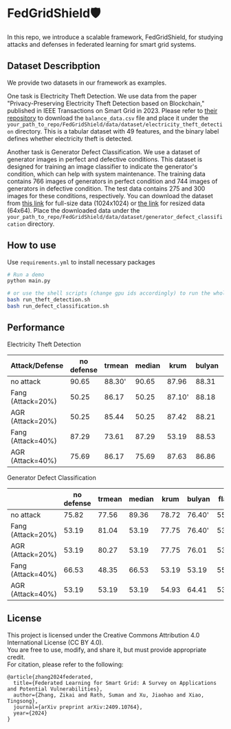 # FedGridShield🛡️

In this repo, we introduce a scalable framework, FedGridShield, for studying attacks and defenses in federated learning for smart grid systems.

## Dataset Describption

We provide two datasets in our framework as examples.

One task is Electricity Theft Detection. We use data from the paper "Privacy-Preserving Electricity Theft Detection based on Blockchain," published in IEEE Transactions on Smart Grid in 2023. Please refer to [their repository](https://github.com/Lanren9/Electricity-Theft-Detection) to download the `balance_data.csv` file and place it under the `your_path_to_repo/FedGridShield/data/dataset/electricity_theft_detection` directory. This is a tabular dataset with 49 features, and the binary label defines whether electricity theft is detected.

Another task is Generator Defect Classification. We use a dataset of generator images in perfect and defective conditions. This dataset is designed for training an image classifier to indicate the generator's condition, which can help with system maintenance. The training data contains 766 images of generators in perfect condition and 744 images of generators in defective condition. The test data contains 275 and 300 images for these conditions, respectively. You can download the dataset from [this link](https://drive.google.com/file/d/1fZ37PSSCYjQdJkE8Ak4ToSCtnyRxpX2s/view?usp=sharing) for full-size data (1024x1024) or [the link](https://drive.google.com/file/d/1sXlAJw7GioanVht27Uw0O5hhmHT9il2b/view?usp=sharing) for resized data (64x64). Place the downloaded data under the `your_path_to_repo/FedGridShield/data/dataset/generator_defect_classification` directory.
## How to use

Use `requirements.yml` to install necessary packages

```python
# Run a demo
python main.py 
```

```bash
# or use the shell scripts (change gpu ids accordingly) to run the whole experiments
bash run_theft_detection.sh
bash run_defect_classification.sh
```

## Performance

Electricity Theft Detection

|  Attack/Defense     | no defense | trmean | median | krum   | bulyan | flame  | dpfed  | sparsefed |
|---------------------|------------|--------|--------|--------|--------|--------|--------|-----------|
| no attack           | 90.65      | 88.30' | 90.65  | 87.96  | 88.31  | 50.29  | 51.13  | 85.24     |
| Fang (Attack=20%)   | 50.25      | 86.17  | 50.25  | 87.10' | 88.18  | 50.29  | 50.25  | 50.25     |
| AGR (Attack=20%)    | 50.25      | 85.44  | 50.25  | 87.42  | 88.21  | 50..25 | 50.25  | 50.25     |
| Fang (Attack=40%)   | 87.29      | 73.61  | 87.29  | 53.19  | 88.53  | 64.51  | 51.33  | 71.17     |
| AGR (Attack=40%)    | 75.69      | 86.17  | 75.69  | 87.63  | 86.86  | 64.82  | 51.44  | 76.35     |

Generator Defect Classification

|                     | no defense | trmean | median | krum   | bulyan  | flame  | dpfed  | sparsefed |
|---------------------|------------|--------|--------|--------|---------|--------|--------|-----------|
| no attack           | 75.82      | 77.56  | 89.36  | 78.72  | 76.40'  | 55.31  | 53.19  | 90.13     |
| Fang (Attack=20%)   | 53.19      | 81.04  | 53.19  | 77.75  | 76.40'  | 53.19  | 53.19  | 53.19     |
| AGR (Attack=20%)    | 53.19      | 80.27  | 53.19  | 77.75  | 76.01   | 53.19  | 53.19  | 53.19     |
| Fang (Attack=40%)   | 66.53      | 48.35  | 66.53  | 53.19  | 53.19   | 55.70' | 53.19  | 53.19     |
| AGR (Attack=40%)    | 53.19      | 53.19  | 53.19  | 54.93  | 64.41   | 53.96  | 53.19  | 53.19     |

## License

This project is licensed under the Creative Commons Attribution 4.0 International License (CC BY 4.0).  
You are free to use, modify, and share it, but must provide appropriate credit.  
For citation, please refer to the following:

```
@article{zhang2024federated,
  title={Federated Learning for Smart Grid: A Survey on Applications and Potential Vulnerabilities},
  author={Zhang, Zikai and Rath, Suman and Xu, Jiaohao and Xiao, Tingsong},
  journal={arXiv preprint arXiv:2409.10764},
  year={2024}
}
```